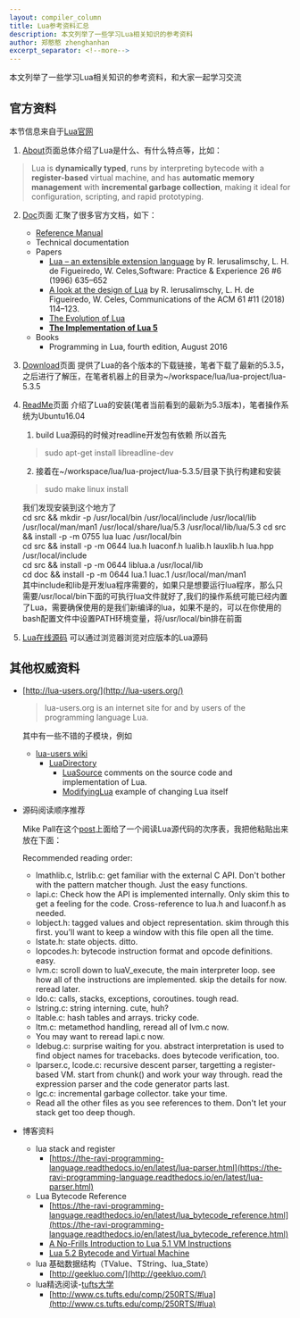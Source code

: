 ```yaml
---
layout: compiler_column
title: Lua参考资料汇总
description: 本文列举了一些学习Lua相关知识的参考资料
author: 郑憨憨 zhenghanhan
excerpt_separator: <!--more-->
---
```


本文列举了一些学习Lua相关知识的参考资料，和大家一起学习交流<!--more-->

## 官方资料
本节信息来自于[Lua官网](http://www.lua.org/)
1. [About](http://www.lua.org/about.html)页面总体介绍了Lua是什么、有什么特点等，比如：
> Lua is **dynamically typed**, runs by interpreting bytecode with a **register-based** virtual machine, and has **automatic memory management** with **incremental garbage collection**, making it ideal for configuration, scripting, and rapid prototyping.

2. [Doc](http://www.lua.org/docs.html)页面 汇聚了很多官方文档，如下：
   - [Reference Manual](https://www.lua.org/manual/5.3/manual.html)
   - Technical documentation
   - Papers
     - [Lua – an extensible extension language](https://www.lua.org/spe.html) by R. Ierusalimschy, L. H. de Figueiredo, W. Celes,Software: Practice & Experience 26 #6 (1996) 635–652
     - [A look at the design of Lua](http://www.lua.org/doc/cacm2018.pdf) by R. Ierusalimschy, L. H. de Figueiredo, W. Celes, Communications of the ACM 61 #11 (2018) 114–123.
     - [The Evolution of Lua](https://www.lua.org/doc/hopl.pdf)
     - [**The Implementation of Lua 5**](http://www.lua.org/doc/jucs05.pdf)
   - Books
     - Programming in Lua, fourth edition, August 2016

3. [Download](http://www.lua.org/ftp/)页面 提供了Lua的各个版本的下载链接，笔者下载了最新的5.3.5，之后进行了解压，在笔者机器上的目录为~/workspace/lua/lua-project/lua-5.3.5

4. [ReadMe](https://www.lua.org/manual/5.3/readme.html)页面 介绍了Lua的安装(笔者当前看到的最新为5.3版本)，笔者操作系统为Ubuntu16.04
   1. build Lua源码的时候对readline开发包有依赖 所以首先
    > sudo apt-get install libreadline-dev
   2. 接着在~/workspace/lua/lua-project/lua-5.3.5/目录下执行构建和安装
    > sudo make linux install

    我们发现安装到这个地方了<br>
    cd src && mkdir -p /usr/local/bin /usr/local/include /usr/local/lib /usr/local/man/man1 /usr/local/share/lua/5.3 /usr/local/lib/lua/5.3
    cd src && install -p -m 0755 lua luac /usr/local/bin<br>
    cd src && install -p -m 0644 lua.h luaconf.h lualib.h lauxlib.h lua.hpp /usr/local/include<br>
    cd src && install -p -m 0644 liblua.a /usr/local/lib<br>
    cd doc && install -p -m 0644 lua.1 luac.1 /usr/local/man/man1<br>
    其中include和lib是开发lua程序需要的，如果只是想要运行lua程序，那么只需要/usr/local/bin下面的可执行lua文件就好了,我们的操作系统可能已经内置了Lua，需要确保使用的是我们新编译的lua，如果不是的，可以在你使用的bash配置文件中设置PATH环境变量，将/usr/local/bin排在前面

5. [Lua在线源码](https://www.lua.org/source/) 可以通过浏览器浏览对应版本的Lua源码

## 其他权威资料
- [http://lua-users.org/](http://lua-users.org/)
  > lua-users.org is an internet site for and by users of the programming language Lua.<br>

  其中有一些不错的子模块，例如
  - [lua-users wiki](http://lua-users.org/wiki/)
    - [LuaDirectory](http://lua-users.org/wiki/LuaDirectory)
      - [LuaSource](http://lua-users.org/wiki/LuaSource) comments on the source code and implementation of Lua.
      - [ModifyingLua](http://lua-users.org/wiki/ModifyingLua) example of changing Lua itself


- 源码阅读顺序推荐

  Mike Pall在这个[post](https://www.reddit.com/r/programming/comments/63hth/ask_reddit_which_oss_codebases_out_there_are_so/c02pxbp/)上面给了一个阅读Lua源代码的次序表，我把他粘贴出来放在下面：

  Recommended reading order:
   - lmathlib.c, lstrlib.c: get familiar with the external C API. Don't bother with the pattern matcher though. Just the easy functions.
   - lapi.c: Check how the API is implemented internally. Only skim this to get a feeling for the code. Cross-reference to lua.h and luaconf.h as needed.
   - lobject.h: tagged values and object representation. skim through this first. you'll want to keep a window with this file open all the time.
   - lstate.h: state objects. ditto.
   - lopcodes.h: bytecode instruction format and opcode definitions. easy.
   - lvm.c: scroll down to luaV_execute, the main interpreter loop. see how all of the instructions are implemented. skip the details for now. reread later.
   - ldo.c: calls, stacks, exceptions, coroutines. tough read.
   - lstring.c: string interning. cute, huh?
   - ltable.c: hash tables and arrays. tricky code.
   - ltm.c: metamethod handling, reread all of lvm.c now.
   - You may want to reread lapi.c now.
   - ldebug.c: surprise waiting for you. abstract interpretation is used to find object names for tracebacks. does bytecode verification, too.
   - lparser.c, lcode.c: recursive descent parser, targetting a register-based VM. start from chunk() and work your way through. read the expression parser and the code generator parts last.
   - lgc.c: incremental garbage collector. take your time.
   - Read all the other files as you see references to them. Don't let your stack get too deep though.


- 博客资料
  - lua stack and register
      - [https://the-ravi-programming-language.readthedocs.io/en/latest/lua-parser.html](https://the-ravi-programming-language.readthedocs.io/en/latest/lua-parser.html)
  - Lua Bytecode Reference
      - [https://the-ravi-programming-language.readthedocs.io/en/latest/lua_bytecode_reference.html](https://the-ravi-programming-language.readthedocs.io/en/latest/lua_bytecode_reference.html)
      - [A No-Frills Introduction to Lua 5.1 VM Instructions](http://luaforge.net/docman/83/98/ANoFrillsIntroToLua51VMInstructions.pdf)
      - [Lua 5.2 Bytecode and Virtual Machine](http://files.catwell.info/misc/mirror/lua-5.2-bytecode-vm-dirk-laurie/lua52vm.html)
  - lua 基础数据结构（TValue、TString、lua_State）
      - [http://geekluo.com/](http://geekluo.com/)
  - lua精选阅读-[tufts大学](https://www.google.com/search?rlz=1C1SQJL_zh-CNUS821US821&sxsrf=ALeKk03birZEhE4lNcGbXYcXKcn0u_9AOA%3A1582076966466&ei=JpRMXuX_G82rtQaQroawCg&q=tufts+&oq=tufts+&gs_l=psy-ab.3..35i39.376261.376261..376549...0.0..0.875.1391.5-1j1......0....1..gws-wiz.olapw8zcCcw&ved=0ahUKEwjlqt_8v9znAhXNVc0KHRCXAaYQ4dUDCAs&uact=5)
      - [http://www.cs.tufts.edu/comp/250RTS/#lua](http://www.cs.tufts.edu/comp/250RTS/#lua)
